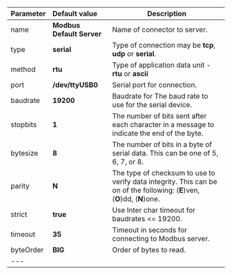 | **Parameter**                 | **Default value**                     | **Description**                                                                                                               |
|:-|:-|-
| name                          | **Modbus Default Server**             | Name of connector to server.                                                                                                  |
| type                          | **serial**                            | Type of connection may be **tcp**, **udp** or **serial**.                                                                     |
| method                        | **rtu**                               | Type of application data unit - **rtu** or **ascii**                                                                          |
| port                          | **/dev/ttyUSB0**                      | Serial port for connection.                                                                                                   |
| baudrate                      | **19200**                             | Baudrate for The baud rate to use for the serial device.                                                                      |
| stopbits                      | **1**                                 | The number of bits sent after each character in a message to indicate the end of the byte.                                    |
| bytesize                      | **8**                                 | The number of bits in a byte of serial data.  This can be one of 5, 6, 7, or 8.                                               |
| parity                        | **N**                                 | The type of checksum to use to verify data integrity. This can be on of the following: (**E**)ven, (**O**)dd, (**N**)one.     |
| strict                        | **true**                              | Use Inter char timeout for baudrates <= 19200.                                                                                | 
| timeout                       | **35**                                | Timeout in seconds for connecting to Modbus server.                                                                           |
| byteOrder                     | **BIG**                               | Order of bytes to read.                                                                                                       |
|---